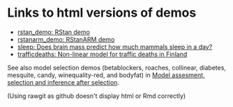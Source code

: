 # Links to html versions of demos

- [rstan_demo: RStan demo](https://rawgit.com/avehtari/BDA_R_demos/master/demos_rstan/rstan_demo.html)
- [rstanarm_demo: RStanARM demo](https://rawgit.com/avehtari/BDA_R_demos/master/demos_rstan/rstanarm_demo.html)
- [sleep: Does brain mass predict how much mammals sleep in a day?](https://rawgit.com/avehtari/BDA_R_demos/master/demos_rstan/sleep.html)
- [trafficdeaths: Non-linear model for traffic deaths in Finland](https://rawgit.com/avehtari/BDA_R_demos/master/demos_rstan/trafficdeaths.html)

See also model selection demos (betablockers, roaches, collinear, diabetes, mesquite, candy, winequality-red, and bodyfat) in [Model assesment, selection and inference after selection](https://avehtari.github.io/modelselection/).

(Using rawgit as github doesn't display html or Rmd correctly)
